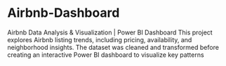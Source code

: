 # Airbnb-Dashboard
 Airbnb Data Analysis &amp; Visualization | Power BI Dashboard This project explores Airbnb listing trends, including pricing, availability, and neighborhood insights. The dataset was cleaned and transformed before creating an interactive Power BI dashboard to visualize key patterns
